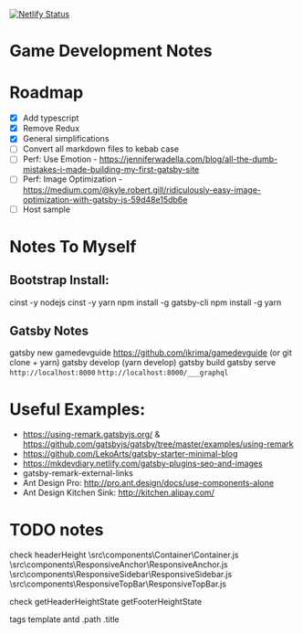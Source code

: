 [![Netlify Status](https://api.netlify.com/api/v1/badges/b04d49f2-9006-49ee-9f9a-569f59732aff/deploy-status)](https://app.netlify.com/sites/gamedevguide/deploys)

# Game Development Notes

# Roadmap

- [x] Add typescript
- [x] Remove Redux
- [x] General simplifications
- [ ] Convert all markdown files to kebab case
- [ ] Perf: Use Emotion - https://jenniferwadella.com/blog/all-the-dumb-mistakes-i-made-building-my-first-gatsby-site
- [ ] Perf: Image Optimization - https://medium.com/@kyle.robert.gill/ridiculously-easy-image-optimization-with-gatsby-js-59d48e15db6e
- [ ] Host sample

# Notes To Myself
## Bootstrap Install:
cinst -y nodejs
cinst -y yarn
npm install -g gatsby-cli
npm install -g yarn

## Gatsby Notes
gatsby new gamedevguide https://github.com/ikrima/gamedevguide (or git clone + yarn)
gatsby develop (yarn develop)
gatsby build
gatsby serve
`http://localhost:8000`
`http://localhost:8000/___graphql`

# Useful Examples:
  - https://using-remark.gatsbyjs.org/ & https://github.com/gatsbyjs/gatsby/tree/master/examples/using-remark
  - https://github.com/LekoArts/gatsby-starter-minimal-blog
  - https://mkdevdiary.netlify.com/gatsby-plugins-seo-and-images
  - gatsby-remark-external-links
  - Ant Design Pro: http://pro.ant.design/docs/use-components-alone
  - Ant Design Kitchen Sink: http://kitchen.alipay.com/

# TODO notes
check headerHeight
    \src\components\Container\Container.js
    \src\components\ResponsiveAnchor\ResponsiveAnchor.js
    \src\components\ResponsiveSidebar\ResponsiveSidebar.js
    \src\components\ResponsiveTopBar\ResponsiveTopBar.js

check getHeaderHeightState
    getFooterHeightState

<div className="container">

tags template
antd
.path
.title
